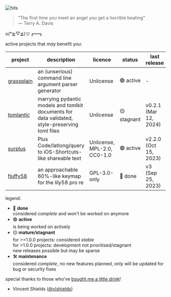 ![hits](https://img.shields.io/endpoint?url=https://hits.dwyl.com/markjoshwel/markjoshwel.json&style=flat-square&label=Hits&color=6244bb)

> “The first time you meet an angel you get a horrible beating”  
> ― Terry A. Davis

o(*≧▽≦)ツ┏━┓

active projects that _may_ benefit you:

| project | description | licence | status | last release |
|---|---|---|---|---|
| [grassplain](https://github.com/markjoshwel/surplus) | an (unserious) command line argument parser generator | Unlicense | 🟢 active | - |
| [tomlantic](https://github.com/markjoshwel/tomlantic) | marrying pydantic models and tomlkit documents for data validated, style-preserving toml files | Unlicense | 🟡 stagnant | v0.2.1 (Mar 12, 2024) |
| [surplus](https://github.com/markjoshwel/surplus) | Plus Code/latlong/query to iOS-Shortcuts-like shareable text | Unlicense, MPL-2.0, CC0-1.0 | 🟢 active | v2.2.0 (Oct 15, 2023) |
| [fluffy58](https://github.com/markjoshwel/fluffy58) | an approachable 60%-like keymap for the lily58 pro re | GPL-3.0-only | 🔴 done | v3 (Sep 25, 2023) |

legend:
- 🔴 **done**  
  considered _complete_ and won't be worked on anymore
- 🟢 **active**  
  is being worked on actively
- 🟡 **mature/stagnant**  
  for >=1.0.0 projects: considered _stable_  
  for >1.0.0 projects: development not prioritised/stagnant  
  new releases possible but may be sparse
- 🛠️ **maintenance**  
  considered _complete_, no new features planned, only will be updated for bug or security fixes

special thanks to those who’ve [bought me a little drink](https://github.com/sponsors/markjoshwel)!

- Vincent Shields ([@vlshields](https://github.com/vlshields))

